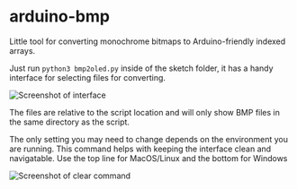 # arduino-bmp

Little tool for converting monochrome bitmaps to Arduino-friendly indexed arrays.
  

Just run `python3 bmp2oled.py` inside of the sketch folder, it has a handy interface for selecting files for converting.

  

![Screenshot of interface](https://i.imgur.com/hoNYTB9.png)

  

The files are relative to the script location and will only show BMP files in the same directory as the script.



The only setting you may need to change depends on the environment you are running. This command helps with keeping the interface clean and navigatable. Use the top line for MacOS/Linux and the bottom for Windows

  

![Screenshot of clear command](https://i.imgur.com/T1gjlNn.png)
